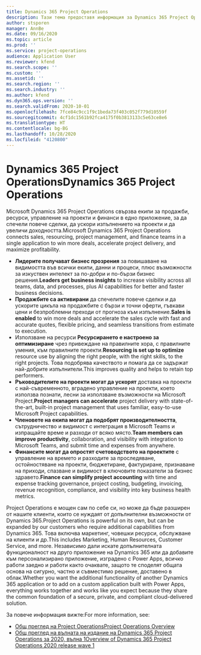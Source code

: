 ```yaml
---
title: Dynamics 365 Project Operations
description: Тази тема предоставя информация за Dynamics 365 Project Operations.
author: stsporen
manager: AnnBe
ms.date: 09/16/2020
ms.topic: article
ms.prod: ''
ms.service: project-operations
audience: Application User
ms.reviewer: kfend
ms.search.scope: ''
ms.custom: ''
ms.assetid: ''
ms.search.region: ''
ms.search.industry: ''
ms.author: kfend
ms.dyn365.ops.version: ''
ms.search.validFrom: 2020-10-01
ms.openlocfilehash: 7fce84c9cc1f9c1beda73f403c052f779d10559f
ms.sourcegitcommit: 4cf1dc1561b92fca4175f0b3813133c5e63ce8e6
ms.translationtype: HT
ms.contentlocale: bg-BG
ms.lasthandoff: 10/28/2020
ms.locfileid: "4120800"
---
```

# <a name="dynamics-365-project-operations"></a><span data-ttu-id="58404-103">Dynamics 365 Project Operations</span><span class="sxs-lookup"><span data-stu-id="58404-103">Dynamics 365 Project Operations</span></span>

<span data-ttu-id="58404-104">Microsoft Dynamics 365 Project Operations свързва екипи за продажби, ресурси, управление на проекти и финанси в едно приложение, за да спечели повече сделки, да ускори изпълнението на проекти и да увеличи доходността.</span><span class="sxs-lookup"><span data-stu-id="58404-104">Microsoft Dynamics 365 Project Operations connects sales, resourcing, project management, and finance teams in a single application to win more deals, accelerate project delivery, and maximize profitability.</span></span>

-   <span data-ttu-id="58404-105">**Лидерите получават бизнес прозрения** за повишаване на видимостта във всички екипи, данни и процеси, плюс възможности за изкуствен интелект за по-добри и по-бързи бизнес решения.</span><span class="sxs-lookup"><span data-stu-id="58404-105">**Leaders get business insights** to increase visibility across all teams, data, and processes, plus AI capabilities for better and faster business decisions.</span></span>
-   <span data-ttu-id="58404-106">**Продажбите са активирани** да спечелите повече сделки и да ускорите цикъла на продажбите с бързи и точни оферти, гъвкави цени и безпроблемни преходи от прогноза към изпълнение.</span><span class="sxs-lookup"><span data-stu-id="58404-106">**Sales is enabled** to win more deals and accelerate the sales cycle with fast and accurate quotes, flexible pricing, and seamless transitions from estimate to execution.</span></span>
-   <span data-ttu-id="58404-107">Използване на ресурси **Ресурсирането е настроено за оптимизиране** чрез привеждане на правилните хора, с правилните умения, към правилните проекти.</span><span class="sxs-lookup"><span data-stu-id="58404-107">**Resourcing is set up to optimize** resource use by aligning the right people, with the right skills, to the right projects.</span></span> <span data-ttu-id="58404-108">Това подобрява качеството и помага да се задържат най-добрите изпълнители.</span><span class="sxs-lookup"><span data-stu-id="58404-108">This improves quality and helps to retain top performers.</span></span>
-   <span data-ttu-id="58404-109">**Ръководителите на проекти могат да ускорят** доставка на проекти с най-съвременното, вградено управление на проекти, което използва познати, лесни за използване възможности на Microsoft Project.</span><span class="sxs-lookup"><span data-stu-id="58404-109">**Project managers can accelerate** project delivery with state-of-the-art, built-in project management that uses familiar, easy-to-use Microsoft Project capabilities.</span></span>
-   <span data-ttu-id="58404-110">**Членовете на екипа могат да подобрят производителността**, сътрудничество и видимост с интеграция в Microsoft Teams и изпращайте време и разходи от всяко място.</span><span class="sxs-lookup"><span data-stu-id="58404-110">**Team members can improve productivity**, collaboration, and visibility with integration to Microsoft Teams, and submit time and expenses from anywhere.</span></span>
-   <span data-ttu-id="58404-111">**Финансите могат да опростят счетоводството на проектите** с управление на времето и разходите за проследяване, остойностяване на проекти, бюджетиране, фактуриране, признаване на приходи, спазване и видимост в ключовите показатели за бизнес здравето.</span><span class="sxs-lookup"><span data-stu-id="58404-111">**Finance can simplify project accounting** with time and expense tracking governance, project costing, budgeting, invoicing, revenue recognition, compliance, and visibility into key business health metrics.</span></span>

<span data-ttu-id="58404-112">Project Operations е мощен сам по себе си, но може да бъде разширен от нашите клиенти, които се нуждаят от допълнителни възможности от Dynamics 365.</span><span class="sxs-lookup"><span data-stu-id="58404-112">Project Operations is powerful on its own, but can be expanded by our customers who require additional capabilities from Dynamics 365.</span></span> <span data-ttu-id="58404-113">Това включва маркетинг, човешки ресурси, обслужване на клиенти и др.</span><span class="sxs-lookup"><span data-stu-id="58404-113">This includes Marketing, Human Resources, Customer Service, and more.</span></span> <span data-ttu-id="58404-114">Независимо дали искате допълнителната функционалност на друго приложение на Dynamics 365 или да добавите към персонализирано приложение, изградено с Power Apps, всичко работи заедно и работи както очаквате, защото те споделят общата основа на сигурно, частно и съвместимо решение, доставено в облак.</span><span class="sxs-lookup"><span data-stu-id="58404-114">Whether you want the additional functionality of another Dynamics 365 application or to add on a custom application built with Power Apps, everything works together and works like you expect because they share the common foundation of a secure, private, and compliant cloud-delivered solution.</span></span>

<span data-ttu-id="58404-115">За повече информация вижте:</span><span class="sxs-lookup"><span data-stu-id="58404-115">For more information, see:</span></span>

- [<span data-ttu-id="58404-116">Общ преглед на Project Operations</span><span class="sxs-lookup"><span data-stu-id="58404-116">Project Operations Overview</span></span>](https://dynamics.microsoft.com/en-us/project-operations/overview/)
- [<span data-ttu-id="58404-117">Общ преглед на вълната на издание на Dynamics 365 Project Operations за 2020, вълна 1</span><span class="sxs-lookup"><span data-stu-id="58404-117">Overview of Dynamics 365 Project Operations 2020 release wave 1</span></span>](https://docs.microsoft.com/dynamics365-release-plan/2020wave1/dynamics365-project-operations/)

